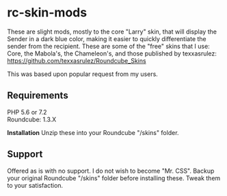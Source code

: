 # rc-skin-mods
These are slight mods, mostly to the core "Larry" skin, that will display the Sender in a dark blue color, making it easier to quickly differentiate the sender from the recipient.  These are some of the "free" skins that I use: Core, the Mabola's, the Chameleon's, and those published by texxasrulez: https://github.com/texxasrulez/Roundcube_Skins

This was based upon popular request from my users.

<b>Requirements</b>
---
PHP 5.6 or 7.2<br>
Roundcube: 1.3.X

<b>Installation</b>
Unzip these into your Roundcube "/skins" folder.

<b>Support</b>
---
Offered as is with no support. I do not wish to become "Mr. CSS".  Backup your original Roundcube "/skins" folder before installing these.  Tweak them to your satisfaction.
